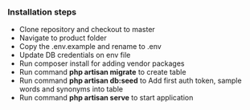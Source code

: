 <p>
    <h3>Installation steps</h3>
    <ul>
        <li>Clone repository and checkout to master</li>
        <li>Navigate to product folder</li>
        <li>Copy the .env.example and rename to .env</li>
        <li>Update DB credentials on env file</li>
        <li>Run composer install for adding vendor packages</li>
        <li>Run command <b>php artisan migrate</b> to create table</li>
        <li>Run command <b>php artisan db:seed</b> to Add first auth token, sample words and synonyms into table</li>
        <li>Run command <b>php artisan serve</b> to start application</li>
    </ul>
</p>
